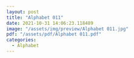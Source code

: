 ```yaml
---
layout: post
title: "Alphabet 011"
date: 2021-10-31 14:06:23.118489
image: "/assets/img/preview/Alphabet 011.jpg"
pdf: "/assets/pdf/Alphabet 011.pdf"
categories:
  - Alphabet 
---
```

